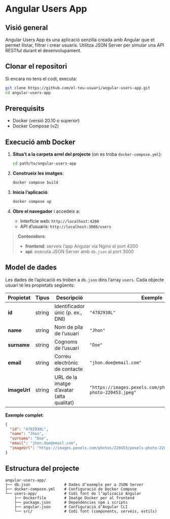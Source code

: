 # Angular Users App

## Visió general

Angular Users App és una aplicació senzilla creada amb Angular que et permet llistar, filtrar i crear usuaris. Utilitza JSON Server per simular una API RESTful durant el desenvolupament.

## Clonar el repositori

Si encara no tens el codi, executa:

```bash
git clone https://github.com/el-teu-usuari/angular-users-app.git
cd angular-users-app
```

## Prerequisits

- Docker (versió 20.10 o superior)
- Docker Compose (v2)

## Execució amb Docker

1. **Situa’t a la carpeta arrel del projecte** (on es troba `docker-compose.yml`):

   ```bash
   cd path/to/angular-users-app
   ```
2. **Construeix les imatges**:

   ```bash
   docker compose build
   ```
3. **Inicia l’aplicació**:

   ```bash
   docker compose up
   ```
4. **Obre el navegador** i accedeix a:

   - Interfície web:      `http://localhost:4200`
   - API d’usuaris:       `http://localhost:3000/users`

> **Contenidors**:
> - **frontend**: serveix l’app Angular via Nginx al port 4200
> - **api**: executa JSON Server amb `db.json` al port 3000

## Model de dades

Les dades de l’aplicació es troben a `db.json` dins l’array `users`. Cada objecte usuari té les propietats següents:

| Propietat    | Tipus  | Descripció                                | Exemple                                               |
|--------------|--------|-------------------------------------------|-------------------------------------------------------|
| **id**       | string | Identificador únic (p. ex., DNI)          | `"4782938L"`                                          |
| **name**     | string | Nom de pila de l’usuari                   | `"Jhon"`                                              |
| **surname**  | string | Cognoms de l’usuari                       | `"Doe"`                                               |
| **email**    | string | Correu electrònic de contacte             | `"jhon.doe@email.com"`                                |
| **imageUrl** | string | URL de la imatge d’avatar (alta qualitat) | `"https://images.pexels.com/photos/220453/pexels-photo-220453.jpeg"` |

**Exemple complet**:

```json
{
  "id": "4782938L",
  "name": "Jhon",
  "surname": "Doe",
  "email": "jhon.doe@email.com",
  "imageUrl": "https://images.pexels.com/photos/220453/pexels-photo-220453.jpeg"
}
```

## Estructura del projecte

```
angular-users-app/
├── db.json               # Dades d’exemple per a JSON Server
├── docker-compose.yml    # Configuració de Docker Compose
└── users-app/            # Codi font de l’aplicació Angular
    ├── Dockerfile        # Imatge Docker per al frontend
    ├── package.json      # Dependències npm i scripts
    ├── angular.json      # Configuració d’Angular CLI
    └── src/              # Codi font (components, serveis, estils)
```
